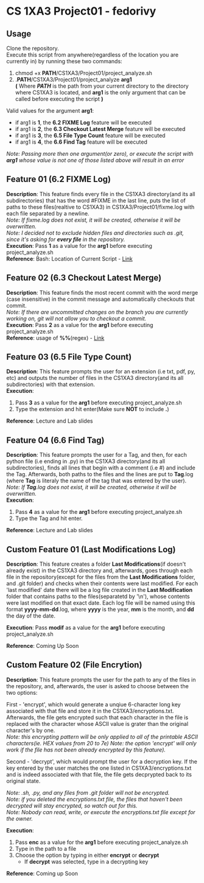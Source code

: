 # CS 1XA3 Project01 - fedorivy
## Usage
Clone the repository.  
Execute this script from anywhere(regardless of the location you are currently in) by running these two commands:  

 1. chmod +x **PATH**/CS1XA3/Project01/project_analyze.sh  
 1. .**PATH**/CS1XA3/Project01/project_analyze **arg1**  
**(** Where ***PATH*** is the path from your current directory to the directory where CS1XA3 is located, and **arg1** is the only argument that can be called before executing the script **)**  

Valid values for the argument **arg1**:  
* if arg1 is **1**, the __6.2 FIXME Log__ feature will be executed 
* if arg1 is **2**,  the __6.3 Checkout Latest Merge__ feature will be executed 
* if arg1 is **3**,  the __6.5 File Type Count__ feature will be executed 
* if arg1 is **4**,  the __6.6 Find Tag__ feature will be executed 

*Note: Passing more then one argument(or zero), or execute the script with **arg1** whose value is not one of those listed above will result in an error*

## Feature 01 (6.2 FIXME Log)
**Description**: This feature finds every file in the CS1XA3 directory(and its all subdirectories) that has the word #FIXME in the last line, puts the list of paths to these files(realtive to CS1XA3) in CS1XA3/Project01/fixme.log with each file separated by a newline.   
*Note: If fixme.log does not exist, it will be created, otherwise it will be overwritten.*   
*Note: I decided not to exclude hidden files and directories such as .git, since it's asking for **every file** in the repository.*    
**Execution**: Pass **1** as a value for the **arg1** before executing project_analyze.sh  
**Reference**: Bash: Location of Current Script - [Link](https://medium.com/@Aenon/bash-location-of-current-script-76db7fd2e388)

## Feature 02 (6.3 Checkout Latest Merge)
**Description**: This feature finds the most recent commit with the word merge (case insensitive) in the commit message and automatically checkouts that commit.  
*Note: If there are uncommitted changes on the branch you are currently working on, git will not allow you to checkout a commit.*   
**Execution**: Pass **2** as a value for the **arg1** before executing project_analyze.sh  
**Reference**: usage of **%%**(regex) - [Link](https://stackoverflow.com/questions/34951901/percent-symbol-in-bash-whats-it-used-for)

## Feature 03 (6.5 File Type Count)
**Description**: This feature prompts the user for an extension (i.e txt, pdf, py, etc) and outputs the number of files in the CS1XA3 directory(and its all subdirectories) with that extension.  
**Execution**: 
 1. Pass **3** as a value for the **arg1** before executing project_analyze.sh
 1. Type the extension and hit enter(Make sure **NOT** to include **.**)
 
**Reference**: Lecture and Lab slides

## Feature 04 (6.6 Find Tag)
**Description**: This feature prompts the user for a Tag, and then, for each python file (i.e ending in .py) in the CS1XA3 directory(and its all subdirectories), finds all lines that begin with a comment (i.e #) and include the Tag. Afterwards, both paths to the files and the lines are put to **Tag**.log (where **Tag** is literaly the name of the tag that was entered by the user).  
*Note: If **Tag**.log does not exist, it will be created, otherwise it will be overwritten.*   
**Execution**: 
 1. Pass **4** as a value for the **arg1** before executing project_analyze.sh
 1. Type the Tag and hit enter.  
 
**Reference**: Lecture and Lab slides


## Custom Feature 01 (Last Modifications Log)
**Description**: This feature creates a folder **Last Modifications**(if doesn't already exist) in the CS1XA3 directory and, afterwards, goes through each file in the repository(except for the files from the **Last Modifications** folder, and .git folder) and checks when their contents were last modified. For each 'last modified' date there will be a log file created in the **Last Modification** folder that contains paths to the files(separatetd by '\n'), whose contents were last modified on that exact date. Each log file will be named using this format **yyyy-mm-dd**.log, where **yyyy** is the year, **mm** is the month, and **dd** the day of the date.

**Execution**: Pass **modif** as a value for the **arg1** before executing project_analyze.sh
 
**Reference**: Coming Up Soon


## Custom Feature 02 (File Encrytion)
**Description**: This feature prompts the user for the path to any of the files in the repository, and, afterwards, the user is asked to choose between the two options:

First - 'encrypt', which would generate a unqiue 6-character long key associated with that file and store it in the CS1XA3/encryptions.txt. Afterwards, the file gets encrypted such that each character in the file is replaced with the character whose ASCII value is grater than the original character's by one.     
*Note: this encrypting pattern will be only applied to all of the printable ASCII characters(ie. HEX values from 20 to 7e)*
*Note: the option 'encrypt' will only work if the file has not been already encrypted by this feature).*

Second - 'decrypt', which would prompt the user for a decryption key. If the key entered by the user matches the one listed in CS1XA3/encryptions.txt and is indeed associated with that file, the file gets decprypted back to its original state.

*Note: .sh, .py, and any files from .git folder will not be encrypted.*  
*Note: if you deleted the encryptions.txt file, the files that haven't been decrypted will stay encrypted, so watch out for this.*    
*Note: Nobody can read, write, or execute the encryptions.txt file except for the owner.*

**Execution**: 
 1. Pass **enc** as a value for the **arg1** before executing project_analyze.sh
 1. Type in the path to a file
 1. Choose the option by typing in either **encrypt** or **decrypt**
     * If **decrypt** was selected, type in a decrypting key
 
**Reference**: Coming up Soon


